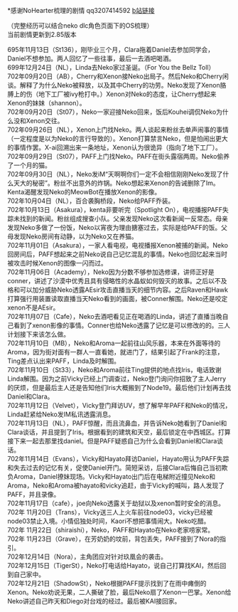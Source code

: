 \*感谢NoHearter梳理的剧情 qq3207414592 [b站链接](http://space.bilibili.com/17435569?share_medium=android&share_source=copy_link&bbid=LxstGCpOeBkuHSxINEg0UWMCMVJgUginfoc&ts=1548688570647)  

（完整经历可以结合neko dlc角色页面下的OS梳理）   
当前剧情更新到2.85版本  

695年11月13日（St136），刚毕业三个月，Clara拖着Daniel去参加同学会，Daniel不想参加。两人回忆了一些往事，最后一去酒吧喝酒。  
699年12月24日（NL），Linda去Neko家过圣诞。（For You the Bellz Toll）  
702年09月20日（AB），Cherry和Xenon接Neko出局子。然后Neko和Cherry闲谈。解释了为什么Neko被释放，以及其中Cherry的功劳。Neko发现了Xenon胳膊上的伤（地下工厂被ivy枪打中。）Xenon对Neko的态度，让Cherry想起来Xenon的妹妹（shannon）。  
702年09月20日（St07），Neko一家迎接Neko回来，饭后Kouhei调侃Neko为什么没和Xenon交往。  
702年09月26日（NL），Xenon上门找Neko。两人谈起来粉丝去单声闹事的事情（一定程度是以为Neko的言行导致的）。Xenon打算禁言Neko，但是怕闹出更大的事情作罢。X-ai回溯出来一条地址，Xenon认为很诡异（指向了地下工厂）。  
702年09月29日（St07），PAFF上门找Neko。PAFF在街头露宿两周。Neko偷养了一个月的猫。  
702年09月30日（NL），Neko发iM“天啊啊你们一定不会相信刚刚Neko发现了什么天大的秘密”。粉丝不出意外的炸锅。Neko想起来Xenon的告诫删除了Im。Kenta渴醒发现Neko的MeowBot在播放Xenon的影像。  
702年10月04日（NL），百合袭胸桥段，Neko给PAFF乔装。  
702年10月13日（Asakura），kenta非要听完（Spotlight On），电视播报PAFF失踪未找到的新闻。粉丝组成搜查小队。父亲发现Neko这次看新闻一反常态。母亲发现Neko多做了一份饭，Neko以宵夜为理由搪塞过去，实际是给PAFF的饭。父母发现Neko房间有动静，以为Neko又在养猫。  
702年11月01日（Asakura），一家人看电视，电视播报Xenon被捕的新闻。Neko回房间后，PAFF想起来之前Neko说自己记忆混乱的事情。Neko也回忆起来当时被攻击时候Xenon的图像一闪而过。  
702年11月06日（Academy），Neko因为分数不够参加选修课，讲师正好是conner，讲述了沙漠中优秀且具有侵略性的水晶蚁如何毁灭的故事。之后以不及格和可以加分威胁Neko透露AEsir攻击直播当天的细节内容。之后Raven和Hawk打算强行用装置读取直播当天Neko看到的画面，被Conner解围。Neko还是咬定xenon不是AEsir。  
702年11月07日（Cafe），Neko去酒吧看见正在喝酒的Linda，讲述了直播当晚自己看到了xenon影像的事情。Conner也给Neko透露了记忆是可以修改的的。三人计划接下来该怎么做。  
702年11月10日（MB），Neko和Aroma一起前往山风乐器，本来在外面等待的Aroma，因为街对面有一群人一直看她，就进门了，结果引起了Frank的注意，Ting差点认出来PAFF，Linda及时解围。  
702年11月10日（St33），Neko和Aroma前往Ting提供的地点找Iris，电话致谢Linda解围。因为之前Vicky已经上门调查过，Neko登门询问你招致了主人Jerry的厌烦，但是最后主人还是告知他们Iris大概搬到了Node19。最后他们计划再去找Daniel和Clara。  
702年11月12日（Velvet），Vicky登门拜访UV，想了解早年PAFF和Neko的情况，Linda赶紧给Neko发IM私讯透露消息。  
702年11月13日（NL），PAFF惊醒，而且流鼻血，并告诉Neko她看到了Daniel和Clara谈话，并且提到了Iris。根据看到的建筑和天空，最后锁定在中西城区。打算接下来一起去那里找daniel。但是PAFF疑惑自己为什么会看到Daniel和Clara谈话。  
702年11月14日（Evans），Vicky和Hayato拜访Daniel，Hayato用认为PAFF失踪和失去过去的记忆有关，促使Daniel开门。简短采访，后接Clara后悔自己当初欺负Aroma，Daniel撩妹现场。Vicky和Hayato出门后在电梯附近撞见Neko和Aroma，Neko和Aroma被hayato和vicky追赶，由于Vicky的喊叫，路人发现了PAFF，并且录像。  
702年11月17日（cafe），joe向Neko透露关于劫狱以及xenon暂时安全的消息。  
702年 11月20日（Trans），Vicky送三人上火车前往node03，vicky已经被node03禁止入境。小情侣独处时间，Kaori不想把事情闹大。Neko吃醋。  
702年 11月22日（shiraishi），Neko，PAFF和Hayato在Neko老家唠家常。  
702年 11月23日（Grave），在芳奶奶的坟前，背包丢失，PAFF接到了Nora的指引。  
702年12月14日（Nora），主角团应对针对玖凰会的袭击。  
702年12月15日（TigerSt），Neko打电话给Hayato，说自己打算找KAI，然后回到自己家中。    
702年12月21日（ShadowSt），Neko根据PAFF提示找到了在雨中瘫倒的Xenon。Neko劝说无果，二人撕破了脸，最后Neko扇了Xenon一巴掌。Xenon给Neko讲述自己昨天和Diego对台戏的经过。最后被KAI接回家。  
